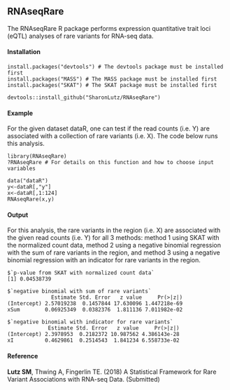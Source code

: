 ## RNAseqRare
The RNAseqRare R package performs expression quantitative trait loci (eQTL) analyses of rare variants for RNA-seq data. 

#### Installation
```
install.packages("devtools") # The devtools package must be installed first
install.packages("MASS") # The MASS package must be installed first
install.packages("SKAT") # The SKAT package must be installed first

devtools::install_github("SharonLutz/RNAseqRare")
```
#### Example
For the given dataset dataR, one can test if the read counts (i.e. Y) are associated with a collection of rare variants (i.e. X). The code below runs this analysis.
```
library(RNAseqRare)
?RNAseqRare # For details on this function and how to choose input variables

data("dataR")
y<-dataR[,"y"] 
x<-dataR[,1:124]
RNAseqRare(x,y)
```

#### Output
For this analysis, the rare variants in the region (i.e. X) are associated with the given read counts (i.e. Y) for all 3 methods: method 1 using SKAT with the normalized count data, method 2 using a negative binomial regression with the sum of rare variants in the region, and method 3 using a negative binomial regression with an indicator for rare variants in the region.
```
$`p-value from SKAT with normalized count data`
[1] 0.04538739

$`negative binomial with sum of rare variants`
              Estimate Std. Error   z value     Pr(>|z|)
(Intercept) 2.57019238  0.1457844 17.630096 1.447218e-69
xSum        0.06925349  0.0382376  1.811136 7.011982e-02

$`negative binomial with indicator for rare variants`
             Estimate Std. Error   z value     Pr(>|z|)
(Intercept) 2.3978953  0.2182372 10.987562 4.386143e-28
xI          0.4629861  0.2514543  1.841234 6.558733e-02

```
#### Reference
**Lutz SM**, Thwing A, Fingerlin TE. (2018) A Statistical Framework for Rare Variant Associations with RNA-seq Data.  (Submitted)
